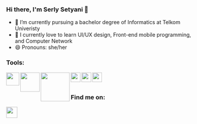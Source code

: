 ### Hi there, I'm Serly Setyani 👋

- 🔭 I’m currently pursuing a bachelor degree of Informatics at Telkom Univeristy
- 🌱 I currently love to learn UI/UX design, Front-end mobile programming, and Computer Network
- 😄 Pronouns: she/her

### Tools:

<img width="35px" align="left" src="https://apprecs.org/gp/images/app-icons/300/d8/host.exp.exponent.jpg">
<img width="52px" align="left" src="https://upload.wikimedia.org/wikipedia/commons/thumb/6/64/Cisco_logo.svg/1280px-Cisco_logo.svg.png">
<img width="78px" align="left" src="https://smkperbankanriau.sch.id/wp-content/uploads/2018/11/Mikrotik-logo.png">
<img width="26px" align="left" src="https://upload.wikimedia.org/wikipedia/commons/thumb/3/33/Figma-logo.svg/1667px-Figma-logo.svg.png">
<img width="26px" align="left" src="https://cdn.worldvectorlogo.com/logos/adobe-xd.svg">
<img width="26px" align="left" src="https://upload.wikimedia.org/wikipedia/commons/thumb/c/cd/Visual_Studio_2017_Logo.svg/1200px-Visual_Studio_2017_Logo.svg.png">
<br>
<br>

### Find me on:
<a href="https://dribbble.com/serlysetyani"><img width="30px" align="left" src="https://www.iconfinder.com/data/icons/social-media-2210/24/Dribbble-512.png" ></a>
